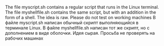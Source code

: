 The file myscript.sh contains a regular script that runs in the Linux terminal. 
The file myshellfile.sh contains the same script, but with an addition in the form of a shell. 
The idea is raw. 
Please do not test on working machines
В файле myscript.sh написан обычный скрипт выполняющийся в терминале Linux. 
В файле myshellfile.sh написан тот же скрипт, но с дополнением в виде оболочки.
Идея сырая.
Просьба не проверять на рабочих машинах
